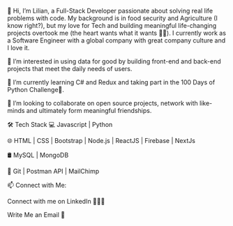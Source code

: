 









👋 Hi, I’m Lilian, a Full-Stack Developer passionate about solving real life problems with code. My background is in food security and Agriculture (I know right?), but my love for Tech and building meaningful life-changing projects overtook me (the heart wants what it wants 🥰🥰). I currently work as a Software Engineer with a global company with great company culture and I love it.

👀 I’m interested in using data for good by building front-end and back-end projects that meet the daily needs of users.

🌱 I’m currently learning C# and Redux and taking part in the 100 Days of Python Challenge💪.

💞️ I’m looking to collaborate on open source projects, network with like-minds and ultimately form meaningful friendships.

🛠 Tech Stack
💻   Javascript | Python

🌐   HTML | CSS | Bootstrap | Node.js | ReactJS | Firebase | NextJs

🛢   MySQL | MongoDB

🔧   Git | Postman API | MailChimp

📫 Connect with Me:

Connect with me on LinkedIn 👨🏻‍💻

Write Me an Email 💌
